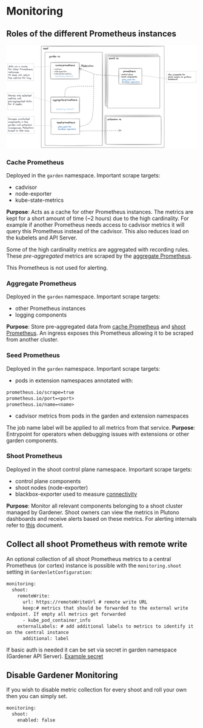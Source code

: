 # Monitoring

## Roles of the different Prometheus instances

![monitoring](./images/monitoring.png)

### Cache Prometheus

Deployed in the `garden` namespace. Important scrape targets:

- cadvisor
- node-exporter
- kube-state-metrics

**Purpose**: Acts as a cache for other Prometheus instances. The metrics are kept for a short amount of time (~2 hours) due to the high cardinality. For example if another Prometheus needs access to cadvisor metrics it will query this Prometheus instead of the cadvisor. This also reduces load on the kubelets and API Server.

Some of the high cardinality metrics are aggregated with recording rules. These _pre-aggregated_ metrics are scraped by the [aggregate Prometheus](#aggregate-prometheus).

This Prometheus is not used for alerting.

### Aggregate Prometheus

Deployed in the `garden` namespace. Important scrape targets:

- other Prometheus instances
- logging components

**Purpose**: Store pre-aggregated data from [cache Prometheus](#cache-prometheus) and [shoot Prometheus](#shoot-prometheus). An ingress exposes this Prometheus allowing it to be scraped from another cluster.

### Seed Prometheus

Deployed in the `garden` namespace. Important scrape targets:

- pods in extension namespaces annotated with:
```
prometheus.io/scrape=true
prometheus.io/port=<port>
prometheus.io/name=<name>
```
- cadvisor metrics from pods in the garden and extension namespaces

The job name label will be applied to all metrics from that service.
**Purpose**: Entrypoint for operators when debugging issues with extensions or other garden components.

### Shoot Prometheus

Deployed in the shoot control plane namespace. Important scrape targets:

- control plane components
- shoot nodes (node-exporter)
- blackbox-exporter used to measure [connectivity](connectivity.md)

**Purpose**: Monitor all relevant components belonging to a shoot cluster managed by Gardener. Shoot owners can view the metrics in Plutono dashboards and receive alerts based on these metrics. For alerting internals refer to [this](alerting.md) document.

## Collect all shoot Prometheus with remote write

An optional collection of all shoot Prometheus metrics to a central Prometheus (or cortex) instance is possible with the `monitoring.shoot` setting in `GardenletConfiguration`:
```
monitoring:
  shoot:
    remoteWrite:
      url: https://remoteWriteUrl # remote write URL
      keep:# metrics that should be forwarded to the external write endpoint. If empty all metrics get forwarded
      - kube_pod_container_info
    externalLabels: # add additional labels to metrics to identify it on the central instance
      additional: label
```

If basic auth is needed it can be set via secret in garden namespace (Gardener API Server). [Example secret](../../example/10-secret-remote-write.yaml)

## Disable Gardener Monitoring

If you wish to disable metric collection for every shoot and roll your own then you can simply set.
```
monitoring:
  shoot:
    enabled: false
```
